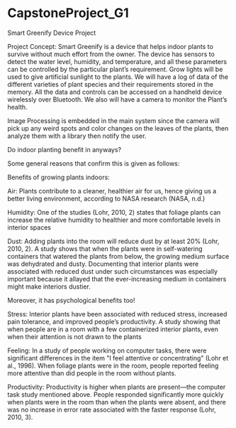 # CapstoneProject_G1
Smart Greenify Device Project


Project Concept: Smart Greenify is a device that helps indoor plants to survive without much effort from the owner. 
The device has sensors to detect the water level, humidity, and temperature, and all these parameters can be controlled by the particular plant’s requirement. Grow lights will be used to give artificial sunlight to the plants. We will have a log of data of the different varieties of plant species and their requirements stored in the memory. All the data and controls can be accessed on a handheld device wirelessly over Bluetooth. We also will have a camera to monitor the Plant’s health.

Image Processing is embedded in the main system since the camera will pick up any weird spots and color changes on the leaves of the plants, then analyze them with a library then notify the user.

Do indoor planting benefit in anyways? 

Some general reasons that confirm this is given as follows:

Benefits of growing plants indoors:

Air: Plants contribute to a cleaner, healthier air for us, hence giving us a better living environment, according to NASA research (NASA, n.d.)

Humidity: One of the studies (Lohr, 2010, 2) states that foliage plants can increase the relative humidity to healthier and more comfortable levels in interior spaces

Dust: Adding plants into the room will reduce dust by at least 20% (Lohr, 2010, 2). A study shows that when the plants were in self-watering containers that watered the plants from below, the growing medium surface was dehydrated and dusty. Documenting that interior plants were associated with reduced dust under such circumstances was especially important because it allayed that the ever-increasing medium in containers might make interiors dustier.

Moreover, it has psychological benefits too!

Stress: Interior plants have been associated with reduced stress, increased pain tolerance, and improved people’s productivity. A study showing that when people are in a room with a few containerized interior plants, even when their attention is not drawn to the plants

Feeling: In a study of people working on computer tasks, there were significant differences in the item "I feel attentive or concentrating" (Lohr et al., 1996). When foliage plants were in the room, people reported feeling more attentive than did people in the room without plants.

Productivity: Productivity is higher when plants are present—the computer task study mentioned above. People responded significantly more quickly when plants were in the room than when the plants were absent, and there was no increase in error rate associated with the faster response (Lohr, 2010, 3).

